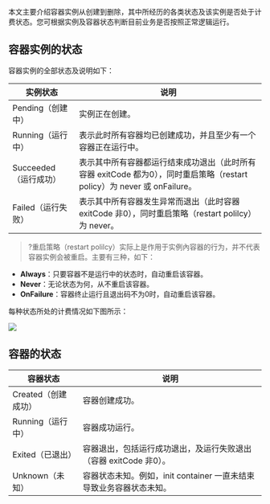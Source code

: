 
本文主要介绍容器实例从创建到删除，其中所经历的各类状态及该实例是否处于计费状态。您可根据实例及容器状态判断目前业务是否按照正常逻辑运行。

## 容器实例的状态

容器实例的全部状态及说明如下：

| 实例状态 | 说明 | 
|----------------|---------|
| Pending（创建中）| 实例正在创建。 |
| Running（运行中） | 表示此时所有容器均已创建成功，并且至少有一个容器正在运行中。 |
| Succeeded（运行成功） | 表示其中所有容器都运行结束成功退出（此时所有容器 exitCode 都为0），同时重启策略（restart policy）为 never 或 onFailure。 |
| Failed（运行失败） | 表示其中所有容器发生异常而退出（此时容器 exitCode 非0），同时重启策略（restart polilcy）为 never。 |

>?重启策略（restart polilcy）实际上是作用于实例內容器的行为，并不代表容器实例会被重启。主要有三种，如下：
- **Always**：只要容器不是运行中的状态时，自动重启该容器。
- **Never**：无论状态为何，从不重启该容器。
- **OnFailure**：容器终止运行且退出码不为0时，自动重启该容器。
 
每种状态所处的计费情况如下图所示：

![](https://main.qcloudimg.com/raw/057681f9bd16af19e1422f1b8a9c3725.png)

## 容器的状态

| 容器状态 | 说明 | 
|---------|---------|
| Created（创建成功） | 容器创建成功。 |
| Running（运行中） | 容器成功运行。 |
| Exited（已退出） | 容器退出，包括运行成功退出，及运行失败退出（容器 exitCode 非0）。|
| Unknown（未知） | 容器状态未知。例如，init container 一直未结束导致业务容器状态未知。|

